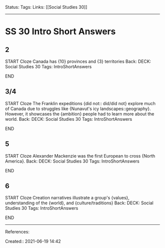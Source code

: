 Status:
Tags: 
Links: [[Social Studies 30]]
___
# SS 30 Intro Short Answers
## 2
START
Cloze
Canada has {10} provinces and {3} territories
Back: 
DECK: Social Studies 30
Tags: IntroShortAnswers
<!--ID: 1631426304712-->
END
## 3/4
START
Cloze
The Franklin expeditions {did not:: did/did not} explore much of Canada due to struggles like {Nunavut's icy landscapes::geography}. However, it showcases the {ambition} people had to learn more about the world.
Back: 
DECK: Social Studies 30
Tags: IntroShortAnswers
<!--ID: 1631426304730-->
END
## 5
START
Cloze
Alexander Mackenzie was the first European to cross {North America}.
Back: 
DECK: Social Studies 30
Tags: IntroShortAnswers
<!--ID: 1631426304744-->
END
## 6
START
Cloze
Creation narratives illustrate a group's {values}, understanding of the {world}, and {culture/traditions}
Back: 
DECK: Social Studies 30
Tags: IntroShortAnswers
<!--ID: 1631426304759-->
END
___
References:

Created:: 2021-06-19 14:42